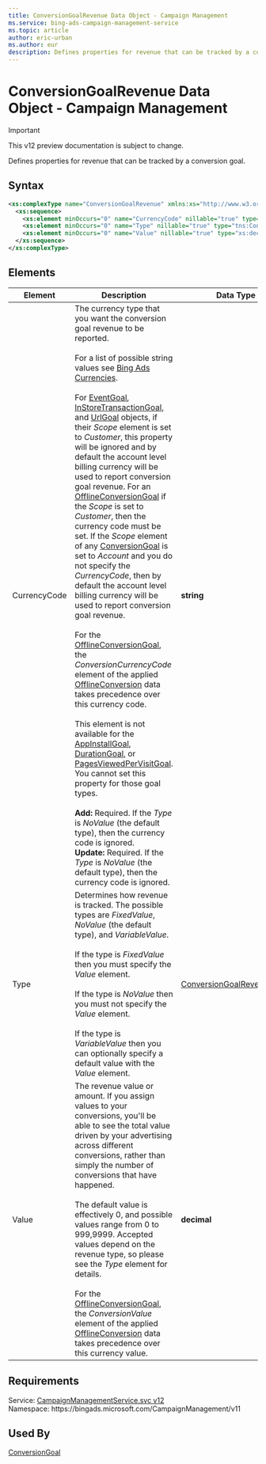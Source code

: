 ```yaml
---
title: ConversionGoalRevenue Data Object - Campaign Management
ms.service: bing-ads-campaign-management-service
ms.topic: article
author: eric-urban
ms.author: eur
description: Defines properties for revenue that can be tracked by a conversion goal.
---
```

# ConversionGoalRevenue Data Object - Campaign Management

> [!IMPORTANT]
> This v12 preview documentation is subject to change.

Defines properties for revenue that can be tracked by a conversion goal.

## Syntax
```xml
<xs:complexType name="ConversionGoalRevenue" xmlns:xs="http://www.w3.org/2001/XMLSchema">
  <xs:sequence>
    <xs:element minOccurs="0" name="CurrencyCode" nillable="true" type="xs:string" />
    <xs:element minOccurs="0" name="Type" nillable="true" type="tns:ConversionGoalRevenueType" />
    <xs:element minOccurs="0" name="Value" nillable="true" type="xs:decimal" />
  </xs:sequence>
</xs:complexType>
```

## <a name="elements"></a>Elements

|Element|Description|Data Type|
|-----------|---------------|-------------|
|<a name="currencycode"></a>CurrencyCode|The currency type that you want the conversion goal revenue to be reported.<br/><br/>For a list of possible string values see [Bing Ads Currencies](/bingads/guides/currencies.md).<br/><br/>For [EventGoal](../campaign-management-service/eventgoal.md), [InStoreTransactionGoal](../campaign-management-service/instoretransactiongoal.md), and [UrlGoal](../campaign-management-service/urlgoal.md) objects, if their *Scope* element is set to *Customer*, this property will be ignored and by default the account level billing currency will be used to report conversion goal revenue. For an [OfflineConversionGoal](../campaign-management-service/offlineconversiongoal.md) if the *Scope* is set to *Customer*, then the currency code must be set.  If the *Scope* element of any [ConversionGoal](../campaign-management-service/conversiongoal.md) is set to *Account* and you do not specify the *CurrencyCode*, then by default the account level billing currency will be used to report conversion goal revenue.<br/><br/> For the [OfflineConversionGoal](../campaign-management-service/offlineconversiongoal.md), the *ConversionCurrencyCode* element of the applied [OfflineConversion](../campaign-management-service/offlineconversion.md) data takes precedence over this currency code.<br/><br/>This element is not available for the [AppInstallGoal](../campaign-management-service/appinstallgoal.md), [DurationGoal](../campaign-management-service/durationgoal.md), or [PagesViewedPerVisitGoal](../campaign-management-service/pagesviewedpervisitgoal.md). You cannot set this property for those goal types.<br/><br/>**Add:** Required. If the *Type* is *NoValue* (the default type), then the currency code is ignored.<br/>**Update:**  Required. If the *Type* is *NoValue* (the default type), then the currency code is ignored.|**string**|
|<a name="type"></a>Type|Determines how revenue is tracked. The possible types are *FixedValue*, *NoValue* (the default type), and *VariableValue*. <br/><br/>If the type is *FixedValue* then you must specify the *Value* element.<br/><br/>If the type is *NoValue* then you must not specify the *Value* element.<br/><br/>If the type is *VariableValue* then you can optionally specify a default value with the *Value* element.|[ConversionGoalRevenueType](conversiongoalrevenuetype.md)|
|<a name="value"></a>Value|The revenue value or amount.  If you assign values to your conversions, you'll be able to see the total value driven by your advertising across different conversions, rather than simply the number of conversions that have happened.<br/><br/>The default value is effectively 0, and possible values range from 0 to 999,9999. Accepted values depend on the revenue type, so please see the *Type* element for details.<br/><br/> For the [OfflineConversionGoal](../campaign-management-service/offlineconversiongoal.md), the *ConversionValue* element of the applied [OfflineConversion](../campaign-management-service/offlineconversion.md) data takes precedence over this currency value.|**decimal**|

## Requirements
Service: [CampaignManagementService.svc v12](https://campaign.api.bingads.microsoft.com/Api/Advertiser/CampaignManagement/v11/CampaignManagementService.svc)  
Namespace: https\://bingads.microsoft.com/CampaignManagement/v11  

## Used By
[ConversionGoal](conversiongoal.md)  
